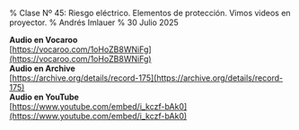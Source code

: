 % Clase Nº 45: Riesgo eléctrico. Elementos de protección. Vimos videos en proyector.
% Andrés Imlauer
% 30 Julio 2025

**Audio en Vocaroo**   
[https://vocaroo.com/1oHoZB8WNiFg](https://vocaroo.com/1oHoZB8WNiFg)   
**Audio en Archive**   
[https://archive.org/details/record-175](https://archive.org/details/record-175)   
**Audio en YouTube**   
[https://www.youtube.com/embed/i_kczf-bAk0](https://www.youtube.com/embed/i_kczf-bAk0)   

